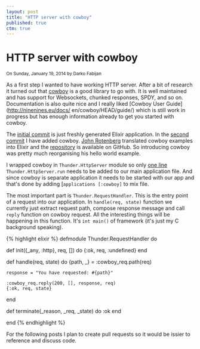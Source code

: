 ```yaml
---
layout: post
title: "HTTP server with cowboy"
published: true
ctm: true
---
```

# HTTP server with cowboy

<small>On Sunday, January 19, 2014 by Darko Fabijan</small>

As a first step I wanted to have working HTTP server. After a bit of research it turned out that [cowboy](https://github.com/extend/cowboy) is a good library to go with. It is well maintained and has support for Websockets, chunked responses, SPDY, and so on. Documentation is also quite nice and I really liked [Cowboy User Guide](http://ninenines.eu/docs/ en/cowboy/HEAD/guide/) which is still work in progress but has enough information already to get you started with cowboy.

The [initial commit](https://github.com/thunder-ex/thunder/commit/b977e5a88c42a4caa7eff951ccfabf1efda48775) is just freshly generated Elixir application. In the [second commit](https://github.com/thunder-ex/thunder/commit/b64e872faa4ac66c454e5cd6bed14ee6f5fd1aa3) I have added cowboy. [John Rotenberg](https://github.com/joshrotenberg) translated cowboy examples into Elixir and the [repository](https://github.com/joshrotenberg/elixir_cowboy_examples) is available on GitHub. So introducing cowboy was pretty much reorganising his hello world example.

I wrapped cowboy in `Thunder.HttpServer` module so only [one line](https://github.com/thunder-ex/thunder/commit/7a33a36d6313f8904089afa374b5c51694c3192c#diff-ccbbcc6457dfea4c7a0787e60b0dd04fR7) `Thunder.HttpServer.run` needs to be added to our main application file. And since cowboy is separate application it needs to be started with our app and that's done by adding [`applications [:cowboy]` to mix file.

The most important part is `Thunder.RequestHandler`. This is the entry point of a request into our application. In `handle(req, state)` function we currently just extract request path, compose response message and call `reply` function on cowboy request. All the interesting things will be happening in this function. It's `int main()` of framework (it's just my C background speaking).

{% highlight elixir %}
defmodule Thunder.RequestHandler do

  def init({_any, :http}, req, []) do
    {:ok, req, :undefined}
  end

  def handle(req, state) do
    {path, _} = :cowboy_req.path(req)

    response = "You have requested: #{path}"

    :cowboy_req.reply(200, [], response, req)
    {:ok, req, state}
  end

  def terminate(_reason, _req, _state) do
    :ok
  end

end
{% endhighlight %}

For the following posts I plan to create pull requests so it would be issier to reference and discuss code.
